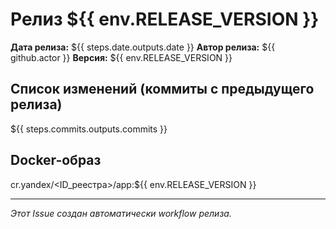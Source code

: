 # Релиз ${{ env.RELEASE_VERSION }}

**Дата релиза:** ${{ steps.date.outputs.date }}
**Автор релиза:** ${{ github.actor }}
**Версия:** ${{ env.RELEASE_VERSION }}

## Список изменений (коммиты с предыдущего релиза)

${{ steps.commits.outputs.commits }}

## Docker-образ

cr.yandex/<ID_реестра>/app:${{ env.RELEASE_VERSION }}

---

_Этот Issue создан автоматически workflow релиза._
